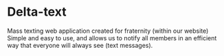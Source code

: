 Delta-text
==========

Mass texting web application created for fraternity (within our website)
Simple and easy to use, and allows us to notify all members in an efficient way that everyone will always see (text messages).
